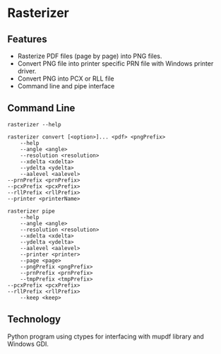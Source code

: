# Rasterizer

## Features 

* Rasterize PDF files (page by page) into PNG files.
* Convert PNG file into printer specific PRN file with Windows printer driver.
* Convert PNG into PCX or RLL file
* Command line and pipe interface

## Command Line
    rasterizer --help

    rasterizer convert [<option>]... <pdf> <pngPrefix> 
        --help
        --angle <angle>
        --resolution <resolution>
        --xdelta <xdelta>
        --ydelta <ydelta>
        --aalevel <aalevel>
	--prnPrefix <prnPrefix>
	--pcxPrefix <pcxPrefix>
	--rllPrefix <rllPrefix>
	--printer <printerName>

    rasterizer pipe
        --help
        --angle <angle>
        --resolution <resolution>
        --xdelta <xdelta>
        --ydelta <ydelta>
        --aalevel <aalevel>
        --printer <printer>
        --page <page>
        --pngPrefix <pngPrefix>
        --prnPrefix <prnPrefix>
        --tmpPrefix <tmpPrefix>
	--pcxPrefix <pcxPrefix>
	--rllPrefix <rllPrefix>
        --keep <keep>
	
## Technology
Python program using ctypes for interfacing with mupdf library and Windows GDI.

        
